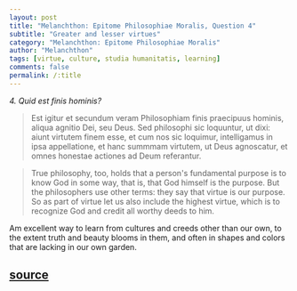 ```yaml
---
layout: post
title: "Melanchthon: Epitome Philosophiae Moralis, Question 4"
subtitle: "Greater and lesser virtues"
category: "Melanchthon: Epitome Philosophiae Moralis"
author: "Melanchthon"
tags: [virtue, culture, studia humanitatis, learning]
comments: false
permalink: /:title
---
```


*4. Quid est finis hominis?*

> Est igitur et secundum veram Philosophiam finis praecipuus hominis, aliqua agnitio Dei, seu Deus. Sed philosophi sic loquuntur, ut dixi: aiunt virtutem finem esse, et cum nos sic loquimur, intelligamus 
in ipsa appellatione, et hanc summmam virtutem, ut Deus agnoscatur, et omnes honestae actiones ad Deum referantur.

> True philosophy, too, holds that a person's fundamental purpose is to know God in some way, that is, that God himself is the purpose. But the philosophers use other terms: they say that virtue is our purpose. So as part of virtue let us also include the highest virtue, which is to recognize God and credit all worthy deeds to him.

Am excellent way to learn from cultures and creeds other than our own, to the extent truth and beauty blooms in them, and often in shapes and colors that are lacking in our own garden.

<h2 class="post-source"><a href="https://books.google.com/books?id=RBw8AAAAcAAJ&pg=PA12"><i class="fas fa-book" aria-hidden="true"></i> source</a></h2>
